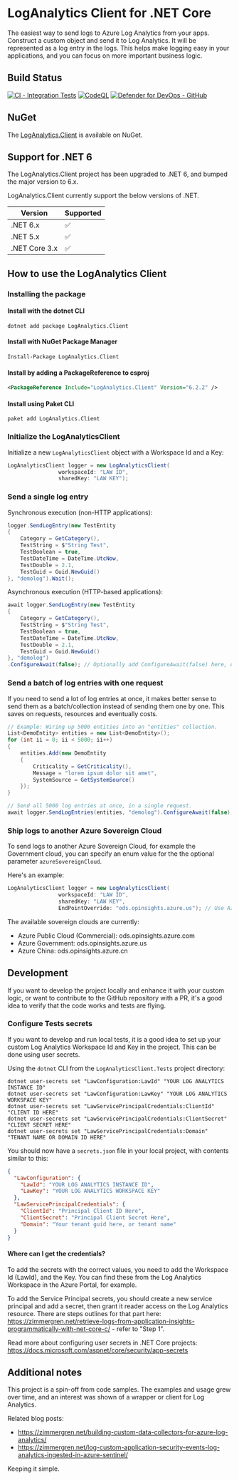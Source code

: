 # LogAnalytics Client for .NET Core

The easiest way to send logs to Azure Log Analytics from your apps.
Construct a custom object and send it to Log Analytics. It will be represented as a log entry in the logs. This helps make logging easy in your applications, and you can focus on more important business logic.

## Build Status
[![CI - Integration Tests](https://github.com/Zimmergren/LogAnalytics.Client/actions/workflows/publish-nuget.yml/badge.svg)](https://github.com/Zimmergren/LogAnalytics.Client/actions/workflows/publish-nuget.yml)
[![CodeQL](https://github.com/Zimmergren/LogAnalytics.Client/actions/workflows/github-code-scanning/codeql/badge.svg)](https://github.com/Zimmergren/LogAnalytics.Client/actions/workflows/github-code-scanning/codeql)
[![Defender for DevOps - GitHub](https://github.com/Zimmergren/LogAnalytics.Client/actions/workflows/defenderfordevops.yaml/badge.svg)](https://github.com/Zimmergren/LogAnalytics.Client/actions/workflows/defenderfordevops.yaml)

## NuGet

The [LogAnalytics.Client](https://www.nuget.org/packages/loganalytics.client) is available on NuGet.

## Support for .NET 6

The LogAnalytics.Client project has been upgraded to .NET 6, and bumped the major version to 6.x. 

LogAnalytics.Client currently support the below versions of .NET.

| Version | Supported          |
| ------- | ------------------ |
| .NET 6.x   | :white_check_mark: |
| .NET 5.x   | :white_check_mark: |
| .NET Core 3.x | :white_check_mark: |

## How to use the LogAnalytics Client

### Installing the package

#### Install with the dotnet CLI

```
dotnet add package LogAnalytics.Client
```

#### Install with NuGet Package Manager

```
Install-Package LogAnalytics.Client
```

#### Install by adding a PackageReference to csproj

```xml
<PackageReference Include="LogAnalytics.Client" Version="6.2.2" />
```

#### Install using Paket CLI

```
paket add LogAnalytics.Client
```

### Initialize the LogAnalyticsClient

Initialize a new `LogAnalyticsClient` object with a Workspace Id and a Key:
```csharp
LogAnalyticsClient logger = new LogAnalyticsClient(
                workspaceId: "LAW ID",
                sharedKey: "LAW KEY");
```

### Send a single log entry

Synchronous execution (non-HTTP applications):
```csharp
logger.SendLogEntry(new TestEntity
{
    Category = GetCategory(),
    TestString = $"String Test",
    TestBoolean = true,
    TestDateTime = DateTime.UtcNow,
    TestDouble = 2.1,
    TestGuid = Guid.NewGuid()
}, "demolog").Wait();
```

Asynchronous execution (HTTP-based applications):
```csharp
await logger.SendLogEntry(new TestEntity
{
    Category = GetCategory(),
    TestString = $"String Test",
    TestBoolean = true,
    TestDateTime = DateTime.UtcNow,
    TestDouble = 2.1,
    TestGuid = Guid.NewGuid()
}, "demolog")
.ConfigureAwait(false); // Optionally add ConfigureAwait(false) here, depending on your scenario
```

### Send a batch of log entries with one request

If you need to send a lot of log entries at once, it makes better sense to send them as a batch/collection instead of sending them one by one. This saves on requests, resources and eventually costs. 

```csharp
// Example: Wiring up 5000 entities into an "entities" collection.
List<DemoEntity> entities = new List<DemoEntity>();
for (int ii = 0; ii < 5000; ii++)
{
    entities.Add(new DemoEntity
    {
        Criticality = GetCriticality(),
        Message = "lorem ipsum dolor sit amet",
        SystemSource = GetSystemSource()
    });
}

// Send all 5000 log entries at once, in a single request.
await logger.SendLogEntries(entities, "demolog").ConfigureAwait(false);
```

### Ship logs to another Azure Sovereign Cloud

To send logs to another Azure Sovereign Cloud, for example the Government cloud, you can specify an enum value for the the optional parameter `azureSovereignCloud`.

Here's an example: 

```csharp
LogAnalyticsClient logger = new LogAnalyticsClient(
                workspaceId: "LAW ID",
                sharedKey: "LAW KEY",
                EndPointOverride: "ods.opinsights.azure.us"); // Use Azure Government instead of the (default) Azure Public cloud.
```

The available sovereign clouds are currently:

- Azure Public Cloud (Commercial): ods.opinsights.azure.com
- Azure Government: ods.opinsights.azure.us
- Azure China: ods.opinsights.azure.cn

## Development 

If you want to develop the project locally and enhance it with your custom logic, or want to contribute to the GitHub repository with a PR, it's a good idea to verify that the code works and tests are flying. 

### Configure Tests secrets

If you want to develop and run local tests, it is a good idea to set up your custom Log Analytics Workspace Id and Key in the project. This can be done using user secrets.

Using the `dotnet` CLI from the `LogAnalyticsClient.Tests` project directory:
```
dotnet user-secrets set "LawConfiguration:LawId" "YOUR LOG ANALYTICS INSTANCE ID"
dotnet user-secrets set "LawConfiguration:LawKey" "YOUR LOG ANALYTICS WORKSPACE KEY"
dotnet user-secrets set "LawServicePrincipalCredentials:ClientId" "CLIENT ID HERE"
dotnet user-secrets set "LawServicePrincipalCredentials:ClientSecret" "CLIENT SECRET HERE"
dotnet user-secrets set "LawServicePrincipalCredentials:Domain" "TENANT NAME OR DOMAIN ID HERE"
``` 

You should now have a `secrets.json` file in your local project, with contents similar to this:

```json
{
  "LawConfiguration": {
    "LawId": "YOUR LOG ANALYTICS INSTANCE ID",
    "LawKey": "YOUR LOG ANALYTICS WORKSPACE KEY"
  },
  "LawServicePrincipalCredentials": {
    "ClientId": "Principal Client ID Here",
    "ClientSecret": "Principal Client Secret Here",
    "Domain": "Your tenant guid here, or tenant name"
  }
}
```

#### Where can I get the credentials?

To add the secrets with the correct values, you need to add the Workspace Id (LawId), and the Key. 
You can find these from the Log Analytics Workspace in the Azure Portal, for example.

To add the Service Principal secrets, you should create a new service principal and add a secret, then grant it reader access on the Log Analytics resource. 
There are steps outlines for that part here: https://zimmergren.net/retrieve-logs-from-application-insights-programmatically-with-net-core-c/ - refer to "Step 1".


Read more about configuring user secrets in .NET Core projects: https://docs.microsoft.com/aspnet/core/security/app-secrets

## Additional notes

This project is a spin-off from code samples. The examples and usage grew over time, and an interest was shown of a wrapper or client for Log Analytics.

Related blog posts:

- https://zimmergren.net/building-custom-data-collectors-for-azure-log-analytics/
- https://zimmergren.net/log-custom-application-security-events-log-analytics-ingested-in-azure-sentinel/

Keeping it simple.
